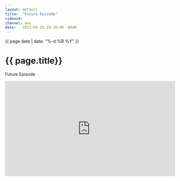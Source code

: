 ```yaml
---
layout: default
title:  "Future Episode"
videoid: 
channel: aws
date:   2023-03-25 10:30:00 -0800
---
```

{{ page.date | date: "%-d %B %Y" }}

<h1> {{ page.title}} </h1>

Future Episode


<div class="video-container">
    <iframe src="https://player.twitch.tv/?video={{ page.videoid | default: page.channel }}&parent=pages.tomadamski.net&parent=127.0.0.1&autoplay=false" height="315" width="560" allowfullscreen="" frameborder="0">
    </iframe>
</div>
